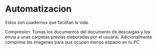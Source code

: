 # Automatizacion
Estos son cuadernos que facilitan la vida.


Compresión: Tomas los documentos del documento de descargas y los envia a unas carpetas previas elaboradas por el usuario. Adicionalmente comprime 
las imagenes para que ocupen menos espacio en tu PC.
